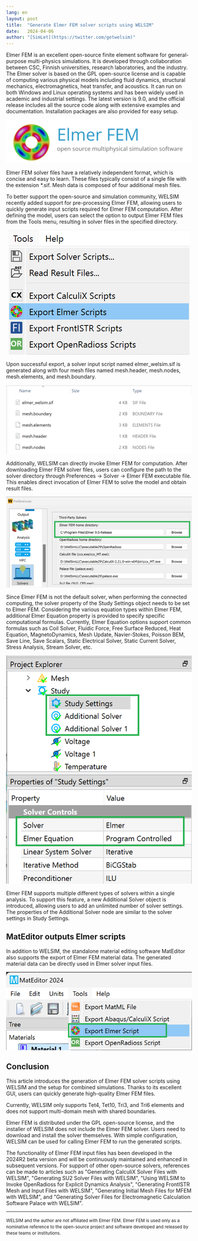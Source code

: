 ```yaml
---
lang: en
layout: post
title:  "Generate Elmer FEM solver scripts using WELSIM"
date:   2024-04-06
author: "[SimLet](https://twitter.com/getwelsim)"
---
```



Elmer FEM is an excellent open-source finite element software for general-purpose multi-physics simulations. It is developed through collaboration between CSC, Finnish universities, research laboratories, and the industry. The Elmer solver is based on the GPL open-source license and is capable of computing various physical models including fluid dynamics, structural mechanics, electromagnetics, heat transfer, and acoustics. It can run on both Windows and Linux operating systems and has been widely used in academic and industrial settings. The latest version is 9.0, and the official release includes all the source code along with extensive examples and documentation. Installation packages are also provided for easy setup.
<p align="center">
  <img src="\assets\blog\20240405\welsim_elmer_logo.png" alt="welsim_elmer_logo" />
</p>


Elmer FEM solver files have a relatively independent format, which is concise and easy to learn. These files typically consist of a single file with the extension *.sif. Mesh data is composed of four additional mesh files.

To better support the open-source and simulation community, WELSIM recently added support for pre-processing Elmer FEM, allowing users to quickly generate input scripts required for Elmer FEM computation. After defining the model, users can select the option to output Elmer FEM files from the Tools menu, resulting in solver files in the specified directory.
<p align="center">
  <img src="\assets\blog\20240405\welsim_export_elmer_scripts.png" alt="welsim_export_elmer_scripts" />
</p>


Upon successful export, a solver input script named elmer_welsim.sif is generated along with four mesh files named mesh.header, mesh.nodes, mesh.elements, and mesh.boundary.
<p align="center">
  <img src="\assets\blog\20240405\welsim_elmer_generated_scripts.png" alt="welsim_elmer_generated_scripts" />
</p>


Additionally, WELSIM can directly invoke Elmer FEM for computation. After downloading Elmer FEM solver files, users can configure the path to the solver directory through Preferences -> Solver -> Elmer FEM executable file. This enables direct invocation of Elmer FEM to solve the model and obtain result files.
<p align="center">
  <img src="\assets\blog\20240405\welsim_preferences_elmer.png" alt="welsim_preferences_elmer" />
</p>


Since Elmer FEM is not the default solver, when performing the connected computing, the solver property of the Study Settings object needs to be set to Elmer FEM. Considering the various equation types within Elmer FEM, additional Elmer Equation property is provided to specify specific computational formulas. Currently, Elmer Equation options support common formulas such as Coil Solver, Fluidic Force, Free Surface Reduced, Heat Equation, MagnetoDynamics, Mesh Update, Navier-Stokes, Poisson BEM, Save Line, Save Scalars, Static Electrical Solver, Static Current Solver, Stress Analysis, Stream Solver, etc.
<p align="center">
  <img src="\assets\blog\20240405\welsim_solver_propperty_elmer.png" alt="welsim_solver_propperty_elmer" />
</p>


Elmer FEM supports multiple different types of solvers within a single analysis. To support this feature, a new Additional Solver object is introduced, allowing users to add an unlimited number of solver settings. The properties of the Additional Solver node are similar to the solver settings in Study Settings.


## MatEditor outputs Elmer scripts
In addition to WELSIM, the standalone material editing software MatEditor also supports the export of Elmer FEM material data. The generated material data can be directly used in Elmer solver input files.
<p align="center">
  <img src="\assets\blog\20240405\welsim_mateditor_export_elmer.png" alt="welsim_mateditor_export_elmer" />
</p>



## Conclusion
This article introduces the generation of Elmer FEM solver scripts using WELSIM and the setup for combined simulations. Thanks to its excellent GUI, users can quickly generate high-quality Elmer FEM files.

Currently, WELSIM only supports Tet4, Tet10, Tri3, and Tri6 elements and does not support multi-domain mesh with shared boundaries.

Elmer FEM is distributed under the GPL open-source license, and the installer of WELSIM does not include the Elmer FEM solver. Users need to download and install the solver themselves. With simple configuration, WELSIM can be used for calling Elmer FEM to run the generated scripts.

The functionality of Elmer FEM input files has been developed in the 2024R2 beta version and will be continuously maintained and enhanced in subsequent versions. For support of other open-source solvers, references can be made to articles such as "Generating CalculiX Solver Files with WELSIM", "Generating SU2 Solver Files with WELSIM", "Using WELSIM to Invoke OpenRadioss for Explicit Dynamics Analysis", "Generating FrontISTR Mesh and Input Files with WELSIM", "Generating Initial Mesh Files for MFEM with WELSIM", and "Generating Solver Files for Electromagnetic Calculation Software Palace with WELSIM".


---

<small>
WELSIM and the author are not affiliated with Elmer FEM. Elmer FEM is used only as a nominative reference to the open-source project and software developed and released by these teams or institutions.
</small>
